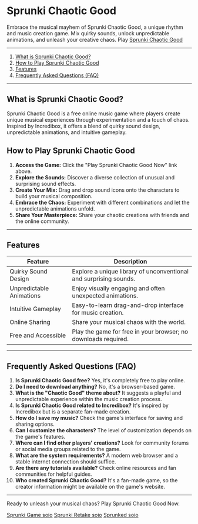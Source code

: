 # Sprunki Chaotic Good

Embrace the musical mayhem of Sprunki Chaotic Good, a unique rhythm and music creation game.  Mix quirky sounds, unlock unpredictable animations, and unleash your creative chaos. Play [Sprunki Chaotic Good](https://spunky.games/sprunki-chaotic-good)

---

1. [What is Sprunki Chaotic Good?](#what-is-sprunki-chaotic-good)
2. [How to Play Sprunki Chaotic Good](#how-to-play-sprunki-chaotic-good)
3. [Features](#features)
4. [Frequently Asked Questions (FAQ)](#faq)

---

## What is Sprunki Chaotic Good? <a name="what-is-sprunki-chaotic-good"></a>

Sprunki Chaotic Good is a free online music game where players create unique musical experiences through experimentation and a touch of chaos.  Inspired by Incredibox, it offers a blend of quirky sound design, unpredictable animations, and intuitive gameplay.

## How to Play Sprunki Chaotic Good <a name="how-to-play-sprunki-chaotic-good"></a>

1. **Access the Game:** Click the "Play Sprunki Chaotic Good Now" link above.
2. **Explore the Sounds:** Discover a diverse collection of unusual and surprising sound effects.
3. **Create Your Mix:** Drag and drop sound icons onto the characters to build your musical composition.
4. **Embrace the Chaos:**  Experiment with different combinations and let the unpredictable animations unfold.
5. **Share Your Masterpiece:**  Share your chaotic creations with friends and the online community.


---

## Features <a name="features"></a>

| Feature | Description |
|---|---|
| Quirky Sound Design |  Explore a unique library of unconventional and surprising sounds. |
| Unpredictable Animations |  Enjoy visually engaging and often unexpected animations. |
| Intuitive Gameplay | Easy-to-learn drag-and-drop interface for music creation. |
| Online Sharing | Share your musical chaos with the world. |
| Free and Accessible | Play the game for free in your browser; no downloads required. |


---

## Frequently Asked Questions (FAQ) <a name="faq"></a>

1. **Is Sprunki Chaotic Good free?** Yes, it's completely free to play online.
2. **Do I need to download anything?** No, it's a browser-based game.
3. **What is the "Chaotic Good" theme about?**  It suggests a playful and unpredictable experience within the music creation process.
4. **Is Sprunki Chaotic Good related to Incredibox?** It's inspired by Incredibox but is a separate fan-made creation.
5. **How do I save my music?** Check the game's interface for saving and sharing options.
6. **Can I customize the characters?** The level of customization depends on the game's features.
7. **Where can I find other players' creations?** Look for community forums or social media groups related to the game.
8. **What are the system requirements?** A modern web browser and a stable internet connection should suffice.
9. **Are there any tutorials available?** Check online resources and fan communities for helpful guides.
10. **Who created Sprunki Chaotic Good?**  It's a fan-made game, so the creator information might be available on the game's website.

---

Ready to unleash your musical chaos? Play Sprunki Chaotic Good Now.

 [Sprunki Game soio](https://solo.to/sprunki-game)
 [Sprunki Retake soio](https://solo.to/sprunki-retake)
 [Sprunked soio](https://solo.to/sprunked)
